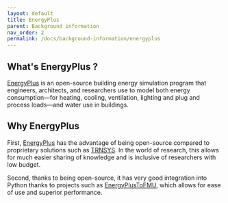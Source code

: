 ```yaml
---
layout: default
title: EnergyPlus 
parent: Background information
nav_order: 2
permalink: /docs/background-information/energyplus
---
```


## What's EnergyPlus ?

[EnergyPlus](https://energyplus.net/) is an open-source building energy simulation program that engineers, architects, and researchers use to model both energy consumption—for heating, cooling, ventilation, lighting and plug and process loads—and water use in buildings.

## Why EnergyPlus

First, [EnergyPlus](https://energyplus.net/) has the advantage of being open-source compared to proprietary solutions such as [TRNSYS](http://www.trnsys.com/). In the world of research, this allows for much easier sharing of knowledge and is inclusive of researchers with low budget.

Second, thanks to being open-source, it has very good integration into Python thanks to projects such as [EnergyPlusToFMU](https://simulationresearch.lbl.gov/projects/energyplustofmu), which allows for ease of use and superior performance.

